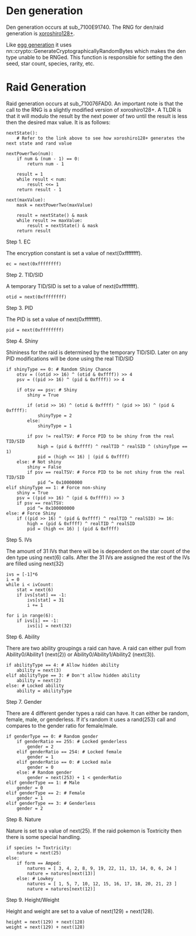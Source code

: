 # Den generation
Den generation occurs at sub_7100E91740. The RNG for den/raid generation is [xoroshiro128+](http://prng.di.unimi.it/xoroshiro128plus.c).

Like [egg generation](https://github.com/Admiral-Fish/RNGWriteups/blob/master/Gen%208/Egg%20Generation.md) it uses nn::crypto::GenerateCryptographicallyRandomBytes which makes the den type unable to be RNGed. This function is responsible for setting the den seed, star count, species, rarity, etc.

# Raid Generation

Raid generation occurs at sub_710076FAD0. An important note is that the call to the RNG is a slightly modified version of xoroshiro128+. A TLDR is that it will modulo the result by the next power of two until the result is less then the desired max value. It is as follows:

```        
nextState():
    # Refer to the link above to see how xoroshiro128+ generates the next state and rand value

nextPowerTwo(num):
    if num & (num - 1) == 0:
        return num - 1

    result = 1
    while result < num:
        result <<= 1
    return result - 1

next(maxValue):
    mask = nextPowerTwo(maxValue)

    result = nextState() & mask
    while result >= maxValue:
        result = nextState() & mask
    return result
```

Step 1. EC

The encryption constant is set a value of next(0xffffffff).

```
ec = next(0xffffffff)
```

Step 2. TID/SID

A temporary TID/SID is set to a value of next(0xffffffff).

```
otid = next(0xffffffff)
```

Step 3. PID

The PID is set a value of next(0xffffffff).

```
pid = next(0xffffffff)
```

Step 4. Shiny

Shininess for the raid is determined by the temporary TID/SID. Later on any PID modifications will be done using the real TID/SID

```
if shinyType == 0: # Random Shiny Chance
    otsv = ((otid >> 16) ^ (otid & 0xffff)) >> 4
    psv = ((pid >> 16) ^ (pid & 0xffff)) >> 4

    if otsv == psv: # Shiny
        shiny = True
        
        if (otid >> 16) ^ (otid & 0xffff) ^ (pid >> 16) ^ (pid & 0xffff):
            shinyType = 2
        else:
            shinyType = 1
        
        if psv != realTSV: # Force PID to be shiny from the real TID/SID
            high = (pid & 0xffff) ^ realTID ^ realSID ^ (shinyType == 1)
            pid = (high << 16) | (pid & 0xffff)
    else: # Not shiny
        shiny = False
        if psv == realTSV: # Force PID to be not shiny from the real TID/SID
            pid ^= 0x10000000
elif shinyType == 1: # Force non-shiny
    shiny = True
    psv = ((pid >> 16) ^ (pid & 0xffff)) >> 3
    if psv == realTSV:
        pid ^= 0x100000000
else: # Force Shiny
    if ((pid >> 16) ^ (pid & 0xffff) ^ realTID ^ realSID) >= 16:
        high = (pid & 0xffff) ^ realTID ^ realSID
        pid = (high << 16) | (pid & 0xffff)
```

Step 5. IVs

The amount of 31 IVs that there will be is dependent on the star count of the den type using next(6) calls. After the 31 IVs are assigned the rest of the IVs are filled using next(32)

```
ivs = [-1]*6
i = 0
while i < ivCount:
    stat = next(6)
    if ivs[stat] == -1:
        ivs[stat] = 31
        i += 1

for i in range(6):
    if ivs[i] == -1:
        ivs[i] = next(32)
```

Step 6. Ability

There are two ability groupings a raid can have. A raid can either pull from Ability0/Ability1 (next(2)) or Ability0/Ability1/Ability2 (next(3)).

```
if abilityType == 4: # Allow hidden ability
    ability = next(3)
elif abilityType == 3: # Don't allow hidden ability
    ability = next(2)
else: # Locked ability
    ability = abilityType
```

Step 7. Gender

There are 4 different gender types a raid can have. It can either be random, female, male, or genderless. If it's random it uses a rand(253) call and compares to the gender ratio for female/male.

```
if genderType == 0: # Random gender
    if genderRatio == 255: # Locked genderless
        gender = 2
    elif genderRatio == 254: # Locked female
        gender = 1
    elif genderRatio == 0: # Locked male
        gender = 0
    else: # Random gender
        gender = next(253) + 1 < genderRatio
elif genderType == 1: # Male
    gender = 0
elif genderType == 2: # Female
    gender = 1
elif genderType == 3: # Genderless
    gender = 2
```

Step 8. Nature

Nature is set to a value of next(25). If the raid pokemon is Toxtricity then there is some special handling.

```
if species != Toxtricity:
    nature = next(25)
else:
    if form == Amped:
        natures = [ 3, 4, 2, 8, 9, 19, 22, 11, 13, 14, 0, 6, 24 ]
        nature = natures[next(13)]
    else: # Lowkey
        natures = [ 1, 5, 7, 10, 12, 15, 16, 17, 18, 20, 21, 23 ]
        nature = natures[next(12)]
```

Step 9. Height/Weight

Height and weight are set to a value of next(129) + next(128).

```
height = next(129) + next(128)
weight = next(129) + next(128)
```
